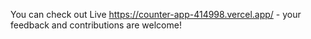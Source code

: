You can check out Live https://counter-app-414998.vercel.app/ - your feedback and contributions are welcome!
